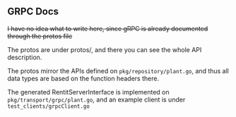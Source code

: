 ## GRPC Docs

~~I have no idea what to write here, since gRPC is already documented through the protos file~~

The protos are under protos/, and there you can see the whole API description.

The protos mirror the APIs defined on `pkg/repository/plant.go`, and thus all data types are based on the function headers there.

The generated RentitServerInterface is implemented on `pkg/transport/grpc/plant.go`, and an example client is under `test_clients/grpcClient.go`
